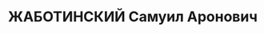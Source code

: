 ---
title: ЖАБОТИНСКИЙ Самуил Аронович
description: "Род. в 1908, Украина, Херсон, еврей, обр.: высшее. Проживал: Алма-Атинская\
  \ обл., Прибалхашстрой. Инженер электрик \n  Арестован 02.03.1937. Обв. по ст. 58-8,\
  \ 58-9, 58-11 УК РСФСР. Приговор: выездная сессия ВК ВС СССР, 10.03.1938 – 15 лет\
  \ ИТЛ. \n  Реабилитирован ВК ВС СССР 06.04.1961"
---